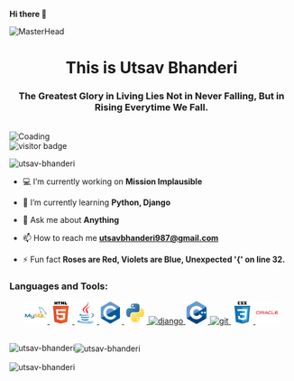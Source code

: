 **Hi there 👋**<p></p>![MasterHead](https://mir-s3-cdn-cf.behance.net/project_modules/max_1200/79731568097599.5b50bca477735.jpg)
<h1 align="center">This is Utsav Bhanderi</h1>

<h3 align="center">The Greatest Glory in Living Lies Not in Never Falling, But in Rising Everytime We Fall.</h3><br>
<img align="right" alt="Coading" width="510" src="https://mir-s3-cdn-cf.behance.net/project_modules/fs/81bb4b165684019.640b6038d133e.gif">
<p align="left"><img src="https://visitor-badge.laobi.icu/badge?page_id=page.id" alt="visitor badge"/></p>
<p align="left"><img src="https://komarev.com/ghpvc/?username=utsav-bhanderi&label=Profile%20views&color=0e75b6&style=flat" alt="utsav-bhanderi" /></p>

- 💻 I’m currently working on **Mission Implausible**

- 🌱 I’m currently learning **Python, Django**

- 💬 Ask me about **Anything**

- 📫 How to reach me **utsavbhanderi987@gmail.com**

- ⚡ Fun fact **Roses are Red, Violets are Blue, Unexpected '{' on line 32.**

<h3 align="left">Languages and Tools:</h3>
<p align="center">
<a href="https://www.mysql.com/" target="_blank" rel="noreferrer"> <img src="https://raw.githubusercontent.com/devicons/devicon/master/icons/mysql/mysql-original-wordmark.svg" alt="mysql" width="40" height="40"/> </a>
<a href="https://www.w3.org/html/" target="_blank" rel="noreferrer"> <img src="https://raw.githubusercontent.com/devicons/devicon/master/icons/html5/html5-original-wordmark.svg" alt="html5" width="40" height="40"/> </a>
<a href="https://www.java.com" target="_blank" rel="noreferrer"> <img src="https://raw.githubusercontent.com/devicons/devicon/master/icons/java/java-original.svg" alt="java" width="40" height="40"/> </a>
<a href="https://www.cprogramming.com/" target="_blank" rel="noreferrer"> <img src="https://raw.githubusercontent.com/devicons/devicon/master/icons/c/c-original.svg" alt="c" width="40" height="40"/> </a>
<a href="https://www.python.org" target="_blank" rel="noreferrer"> <img src="https://raw.githubusercontent.com/devicons/devicon/master/icons/python/python-original.svg" alt="python" width="40" height="40"/> </a>
<a href="https://www.djangoproject.com/" target="_blank" rel="noreferrer"> <img src="https://cdn.worldvectorlogo.com/logos/django.svg" alt="django" width="40" height="40"/> </a>
<a href="https://www.w3schools.com/cpp/" target="_blank" rel="noreferrer"> <img src="https://raw.githubusercontent.com/devicons/devicon/master/icons/cplusplus/cplusplus-original.svg" alt="cplusplus" width="40" height="40"/> </a>
<a href="https://git-scm.com/" target="_blank" rel="noreferrer"> <img src="https://www.vectorlogo.zone/logos/git-scm/git-scm-icon.svg" alt="git" width="40" height="40"/> </a>
<a href="https://www.w3schools.com/css/" target="_blank" rel="noreferrer"> <img src="https://raw.githubusercontent.com/devicons/devicon/master/icons/css3/css3-original-wordmark.svg" alt="css3" width="40" height="40"/> 
<a href="https://www.oracle.com/" target="_blank" rel="noreferrer"> <img src="https://raw.githubusercontent.com/devicons/devicon/master/icons/oracle/oracle-original.svg" alt="oracle" width="40" height="40"/></a></p>

<p><br><img align="left" src="https://github-readme-stats.vercel.app/api/top-langs?username=utsav-bhanderi&show_icons=true&locale=en&layout=compact&theme=dracula" alt="utsav-bhanderi" /><img align="center"src="https://github-readme-stats.vercel.app/api?username=utsav-bhanderi&show_icons=true&locale=en&theme=dracula" alt="utsav-bhanderi" /></p>
<p><img align="center" src="https://github-readme-streak-stats.herokuapp.com/?user=utsav-bhanderi&&theme=dracula" alt="utsav-bhanderi" /></p>
